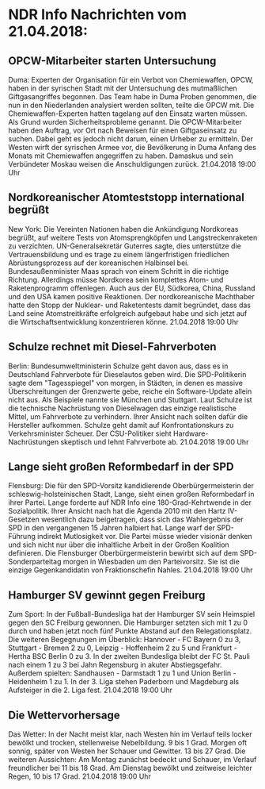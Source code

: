 # NDR Info Nachrichten vom 21.04.2018:


## OPCW-Mitarbeiter starten Untersuchung
Duma:		Experten der Organisation für ein Verbot von Chemiewaffen, OPCW, haben in der syrischen Stadt mit der Untersuchung des mutmaßlichen Giftgasangriffes begonnen. Das Team habe in Duma Proben genommen, die nun in den Niederlanden analysiert werden sollten, teilte die OPCW mit. Die Chemiewaffen-Experten hatten tagelang auf den Einsatz warten müssen. Als Grund wurden Sicherheitsprobleme genannt. Die OPCW-Mitarbeiter haben den Auftrag, vor Ort nach Beweisen für einen Giftgaseinsatz zu suchen. Dabei geht es jedoch nicht darum, einen Urheber zu ermitteln. Der Westen wirft der syrischen Armee vor, die Bevölkerung in Duma Anfang des Monats mit Chemiewaffen angegriffen zu haben. Damaskus und sein Verbündeter Moskau weisen die Anschuldigungen zurück. 21.04.2018 19:00 Uhr 

## Nordkoreanischer Atomteststopp international begrüßt
New York: Die Vereinten Nationen haben die Ankündigung Nordkoreas begrüßt, auf weitere Tests von Atomsprengköpfen und Langstreckenraketen zu verzichten. UN-Generalsekretär Guterres sagte, dies unterstütze die Vertrauensbildung und es trage zu einem längerfristigen friedlichen Abrüstungsprozess auf der koreanischen Halbinsel bei. Bundesaußenminister Maas sprach von einem Schritt in die richtige Richtung. Allerdings müsse Nordkorea sein komplettes Atom- und Raketenprogramm offenlegen. Auch aus der EU, Südkorea, China, Russland und den USA kamen positive Reaktionen. Der nordkoreanische Machthaber hatte den Stopp der Nuklear- und Raketentests damit begründet, dass das Land seine Atomstreitkräfte erfolgreich aufgebaut habe und sich jetzt auf die Wirtschaftsentwicklung konzentrieren könne. 21.04.2018 19:00 Uhr 

## Schulze rechnet mit Diesel-Fahrverboten
Berlin: Bundesumweltministerin Schulze geht davon aus, dass es in Deutschland Fahrverbote für Dieselautos geben wird. Die SPD-Politikerin sagte dem "Tagesspiegel" von morgen, in Städten, in denen es massive Überschreitungen der Grenzwerte gebe, reiche ein Software-Update allein nicht aus. Als Beispiele nannte sie München und Stuttgart. Laut Schulze ist die technische Nachrüstung von Dieselwagen das einzige realistische Mittel, um Fahrverbote zu verhindern. Ihrer Ansicht nach sollten dafür die Hersteller aufkommen. Schulze geht damit auf Konfrontationskurs zu Verkehrsminister Scheuer. Der CSU-Politiker sieht Hardware-Nachrüstungen skeptisch und lehnt Fahrverbote ab. 21.04.2018 19:00 Uhr 

## Lange sieht großen Reformbedarf in der SPD
Flensburg: Die für den SPD-Vorsitz kandidierende Oberbürgermeisterin der schleswig-holsteinischen Stadt, Lange, sieht einen großen Reformbedarf in ihrer Partei. Lange forderte auf NDR Info eine 180-Grad-Kehrtwende in der Sozialpolitik. Ihrer Ansicht nach hat die Agenda 2010 mit den Hartz IV-Gesetzen wesentlich dazu beigetragen, dass sich das Wahlergebnis der SPD in den vergangenen 15 Jahren halbiert hat. Lange warf der SPD-Führung indirekt Mutlosigkeit vor. Die Partei müsse wieder visionär denken und sich nicht nur über die inhaltliche Arbeit in der Großen Koalition definieren. Die Flensburger Oberbürgermeisterin bewirbt sich auf dem SPD-Sonderparteitag morgen in Wiesbaden um den Parteivorsitz. Sie ist die einzige Gegenkandidatin von Fraktionschefin Nahles. 21.04.2018 19:00 Uhr 

## Hamburger SV gewinnt gegen Freiburg
Zum Sport: In der Fußball-Bundesliga hat der Hamburger SV sein Heimspiel gegen den SC Freiburg gewonnen. Die Hamburger setzten sich mit 1 zu 0 durch und haben jetzt noch fünf Punkte Abstand auf den Relegationsplatz. Die weiteren Begegnungen im Überblick:
Hannover - FC Bayern 0 zu 3,
Stuttgart - Bremen 2 zu 0,
Leipzig - Hoffenheim 2 zu 5
und
Frankfurt - Hertha BSC Berlin 0 zu 3. In der zweiten Bundesliga bleibt der FC St. Pauli nach einem 1 zu 3 bei Jahn Regensburg in akuter Abstiegsgefahr. Außerdem spielten:
Sandhausen - Darmstadt  1 zu 1
und
Union Berlin - Heidenheim  1 zu 1. In der 3. Liga stehen Paderborn und Magdeburg als Aufsteiger in die 2. Liga fest. 21.04.2018 19:00 Uhr 

## Die Wettervorhersage
Das Wetter: In der Nacht meist klar, nach Westen hin im Verlauf teils locker bewölkt und trocken, stellenweise Nebelbildung. 9 bis 1 Grad. Morgen oft sonnig, später von Westen her Schauer und Gewitter. 13 bis 27 Grad. Die weiteren Aussichten: Am Montag zunächst bedeckt und Schauer, im Verlauf freundlicher bei 11 bis 18 Grad. Am Dienstag bewölkt und zeitweise leichter Regen, 10 bis 17 Grad. 21.04.2018 19:00 Uhr 
